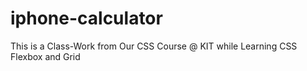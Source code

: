 # iphone-calculator
This is a Class-Work from Our CSS Course @ KIT while Learning CSS Flexbox and Grid
